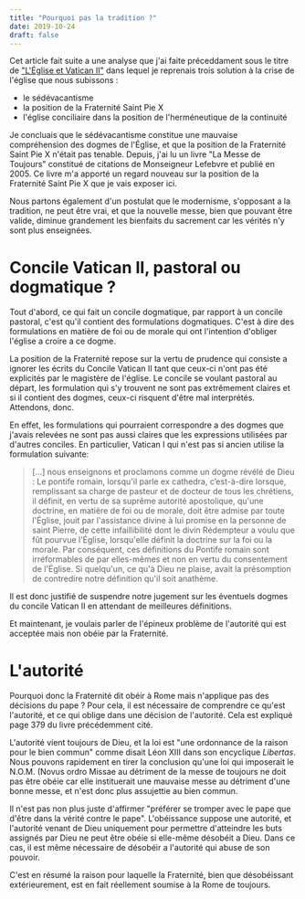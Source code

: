 ```yaml
---
title: "Pourquoi pas la tradition ?"
date: 2019-10-24
draft: false
---
```


Cet article fait suite a une analyse que j'ai faite préceddament sous le titre
de ["L'Église et Vatican II"](/articles/2019-02-25-eglise/) dans lequel je
reprenais trois solution à la crise de l'église que nous subissons :

- le sédévacantisme
- la position de la Fraternité Saint Pie X
- l'église conciliaire dans la position de l'herméneutique de la continuité

Je concluais que le sédévacantisme constitue une mauvaise compréhension des
dogmes de l'Église, et que la position de la Fraternité Saint Pie X n'était pas
tenable. Depuis, j'ai lu un livre "La Messe de Toujours" constitué de citations
de Monseigneur Lefebvre et publié en 2005. Ce livre m'a apporté un regard
nouveau sur la position de la Fraternité Saint Pie X que je vais exposer ici.

Nous partons également d'un postulat que le modernisme, s'opposant a la
tradition, ne peut être vrai, et que la nouvelle messe, bien que pouvant être
valide, diminue grandement les bienfaits du sacrement car les vérités n'y sont
plus enseignées.

# Concile Vatican II, pastoral ou dogmatique ?

Tout d'abord, ce qui fait un concile dogmatique, par rapport à un concile
pastoral, c'est qu'il contient des formulations dogmatiques. C'est à dire des
formulations en matière de foi ou de morale qui ont l'intention d'obliger
l'église a croire a ce dogme.

La position de la Fraternité repose sur la vertu de prudence qui consiste a
ignorer les écrits du Concile Vatican II tant que ceux-ci n'ont pas été
explicités par le magistère de l'église. Le concile se voulant pastoral au
départ, les formulation qui s'y trouvent ne sont pas extrêmement claires et si
il contient des dogmes, ceux-ci risquent d'être mal interprétés. Attendons,
donc.

En effet, les formulations qui pourraient correspondre a des dogmes que j'avais
relevées ne sont pas aussi claires que les expressions utilisées par d'autres
conciles. En particulier, Vatican I qui n'est pas si ancien utilise la
formulation suivante:

> [...] nous enseignons et proclamons comme un dogme révélé de Dieu :
> Le pontife romain, lorsqu'il parle ex cathedra, c’est-à-dire lorsque, remplissant sa charge de pasteur et de docteur de tous les chrétiens, il définit, en vertu de sa suprême autorité apostolique, qu'une doctrine, en matière de foi ou de morale, doit être admise par toute l'Église, jouit par l'assistance divine à lui promise en la personne de saint Pierre, de cette infaillibilité dont le divin Rédempteur a voulu que fût pourvue l'Église, lorsqu'elle définit la doctrine sur la foi ou la morale. Par conséquent, ces définitions du Pontife romain sont irréformables de par elles-mêmes et non en vertu du consentement de l'Église.
> Si quelqu'un, ce qu'à Dieu ne plaise, avait la présomption de contredire notre définition qu'il soit anathème.

Il est donc justifié de suspendre notre jugement sur les éventuels dogmes du
concile Vatican II en attendant de meilleures définitions.

Et maintenant, je voulais parler de l'épineux problème de l'autorité qui est
acceptée mais non obéie par la Fraternité.

# L'autorité

Pourquoi donc la Fraternité dit obéir à Rome mais n'applique pas des décisions
du pape ? Pour cela, il est nécessaire de comprendre ce qu'est l'autorité, et ce
qui oblige dans une décision de l'autorité. Cela est expliqué page 379 du livre
précédemment cité.

L'autorité vient toujours de Dieu, et la loi est "une ordonnance de la raison
pour le bien commun" comme disait Léon XIII dans son encyclique _Libertas_. Nous
pouvons rapidement en tirer la conclusion qu'une loi qui imposerait le N.O.M.
(Novus ordro Missae au détriment de la messe de toujours ne doit pas être obéie
car elle instituerait une mauvaise messe au détriment d'une bonne messe, et
n'est donc plus assujettie au bien commun.

<!--
J'en profite pour faire une digression sur la lettre de Saint Paul aux
Éphésiens, chapitre 5, verset 21 à 22, qui dit "Par respect pour le Christ,
soyez soumis les uns aux autres ; les femmes, à leur mari, comme au Seigneur
Jésus ;". La soumission a l'autorité ne tient que parce que l'autorité est
elle-même soumise au bien commun.

Pour revenir à la crise de l'église, il n'est pas juste d'affirmer "préférer se
-->

Il n'est pas non plus juste d'affirmer "préférer se
tromper avec le pape que d'être dans la vérité contre le pape". L'obéissance
suppose une autorité, et l'autorité venant de Dieu uniquement pour permettre
d'atteindre les buts assignés par Dieu ne peut être obéie si elle-même désobéit
a Dieu. Dans ce cas, il est même nécessaire de désobéir a l'autorité qui abuse
de son pouvoir.

C'est en résumé la raison pour laquelle la Fraternité, bien que désobéissant
extérieurement, est en fait réellement soumise à la Rome de toujours.
